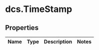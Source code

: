 # dcs.TimeStamp

## Properties
Name | Type | Description | Notes
------------ | ------------- | ------------- | -------------
